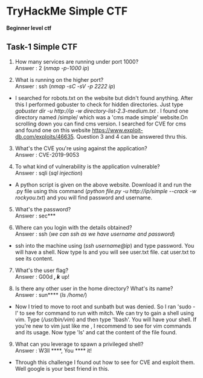 # TryHackMe Simple CTF
**Beginner level ctf**

## Task-1 Simple CTF

1. How many services are running under port 1000?<br>
Answer : 2 (*nmap -p-1000 ip*)

2. What is running on the higher port?<br>
Answer : ssh (*nmap -sC -sV -p 2222 ip*)

* I searched for robots.txt on the website but didn't found anything. After this I performed gobuster to check for hidden directories. Just type *gobuster dir -u http://ip -w directory-list-2.3-medium.txt* . I found one directory named /simple/ which was a 'cms made simple' website.On scrolling down you can find cms version. I searched for CVE for cms and found one on this website https://www.exploit-db.com/exploits/46635. Question 3 and 4 can be answered thru this.

3. What's the CVE you're using against the application? <br>
Answer : CVE-2019-9053 

4. To what kind of vulnerability is the application vulnerable?<br>
Answer : sqli (*sql injection*)

* A python script is given on the above website. Download it and run the .py file using this command (*python file.py -u http://ip/simple --crack -w rockyou.txt*) and you will find password and username.

5. What's the password?<br>
Answer : sec*** 

6. Where can you login with the details obtained?<br>
Answer : ssh (*we can ssh as we have username and password*)

* ssh into the machine using (*ssh username@ip*) and type password. You will have a shell. Now type ls and you will see user.txt file. cat user.txt to see its content.

7. What's the user flag?<br>
Answer : G00d ***, k*** up!

8. Is there any other user in the home directory? What's its name?<br>
Answer : sun**** (*ls /home/*)

* Now I tried to move to root and sunbath but was denied. So I ran 'sudo -l' to see for command to run with mitch. We can try to gain a shell using vim. Type (*/usr/bin/vim*) and then type '!bash'. You will have your shell. If you're new to vim just like me , I recommend to see for vim commands and its usage. Now type 'ls' and cat the content of the file found.

9. What can you leverage to spawn a privileged shell?<br>
Answer : W3ll ****, You **** it!

* Through this challenge I found out how to see for CVE and exploit them. Well google is your best friend in this.